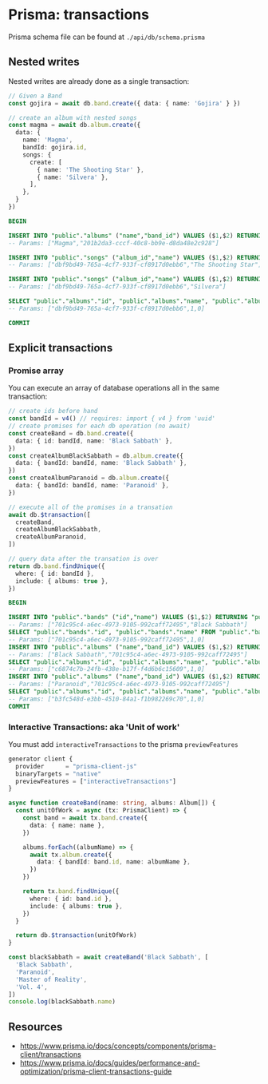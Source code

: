 # Prisma: transactions

Prisma schema file can be found at `./api/db/schema.prisma`

## Nested writes

Nested writes are already done as a single transaction:

```ts
// Given a Band
const gojira = await db.band.create({ data: { name: 'Gojira' } })

// create an album with nested songs
const magma = await db.album.create({
  data: {
    name: 'Magma',
    bandId: gojira.id,
    songs: {
      create: [
        { name: 'The Shooting Star' },
        { name: 'Silvera' },
      ],
    },
  }
})
```

```sql
BEGIN

INSERT INTO "public"."albums" ("name","band_id") VALUES ($1,$2) RETURNING "public"."albums"."id"
-- Params: ["Magma","201b2da3-cccf-40c8-bb9e-d8da48e2c928"]

INSERT INTO "public"."songs" ("album_id","name") VALUES ($1,$2) RETURNING "public"."songs"."id"
-- Params: ["dbf9bd49-765a-4cf7-933f-cf8917d0ebb6","The Shooting Star"]

INSERT INTO "public"."songs" ("album_id","name") VALUES ($1,$2) RETURNING "public"."songs"."id"
-- Params: ["dbf9bd49-765a-4cf7-933f-cf8917d0ebb6","Silvera"]

SELECT "public"."albums"."id", "public"."albums"."name", "public"."albums"."band_id" FROM "public"."albums" WHERE "public"."albums"."id" = $1 LIMIT $2 OFFSET $3
-- Params: ["dbf9bd49-765a-4cf7-933f-cf8917d0ebb6",1,0]

COMMIT
```

## Explicit transactions

### Promise array

You can execute an array of database operations all in the same transaction:

```ts
// create ids before hand
const bandId = v4() // requires: import { v4 } from 'uuid'
// create promises for each db operation (no await)
const createBand = db.band.create({
  data: { id: bandId, name: 'Black Sabbath' },
})
const createAlbumBlackSabbath = db.album.create({
  data: { bandId: bandId, name: 'Black Sabbath' },
})
const createAlbumParanoid = db.album.create({
  data: { bandId: bandId, name: 'Paranoid' },
})

// execute all of the promises in a transation
await db.$transaction([
  createBand,
  createAlbumBlackSabbath,
  createAlbumParanoid,
])

// query data after the transation is over
return db.band.findUnique({
  where: { id: bandId },
  include: { albums: true },
})
```

```sql
BEGIN

INSERT INTO "public"."bands" ("id","name") VALUES ($1,$2) RETURNING "public"."bands"."id"
-- Params: ["701c95c4-a6ec-4973-9105-992caff72495","Black Sabbath"]
SELECT "public"."bands"."id", "public"."bands"."name" FROM "public"."bands" WHERE "public"."bands"."id" = $1 LIMIT $2 OFFSET $3
-- Params: ["701c95c4-a6ec-4973-9105-992caff72495",1,0]
INSERT INTO "public"."albums" ("name","band_id") VALUES ($1,$2) RETURNING "public"."albums"."id"
-- Params: ["Black Sabbath","701c95c4-a6ec-4973-9105-992caff72495"]
SELECT "public"."albums"."id", "public"."albums"."name", "public"."albums"."band_id" FROM "public"."albums" WHERE "public"."albums"."id" = $1 LIMIT $2 OFFSET $3
-- Params: ["c6874c7b-24fb-438e-b17f-f4d6b6c15609",1,0]
INSERT INTO "public"."albums" ("name","band_id") VALUES ($1,$2) RETURNING "public"."albums"."id"
-- Params: ["Paranoid","701c95c4-a6ec-4973-9105-992caff72495"]
SELECT "public"."albums"."id", "public"."albums"."name", "public"."albums"."band_id" FROM "public"."albums" WHERE "public"."albums"."id" = $1 LIMIT $2 OFFSET $3
-- Params: ["b3fc548d-e3bb-4510-84a1-f1b982269c70",1,0]
COMMIT
```

### Interactive Transactions: aka 'Unit of work'

You must add `interactiveTransactions` to the prisma `previewFeatures`

```ts
generator client {
  provider      = "prisma-client-js"
  binaryTargets = "native"
  previewFeatures = ["interactiveTransactions"]
}
```

```ts
async function createBand(name: string, albums: Album[]) {
  const unitOfWork = async (tx: PrismaClient) => {
    const band = await tx.band.create({
      data: { name: name },
    })

    albums.forEach((albumName) => {
      await tx.album.create({
        data: { bandId: band.id, name: albumName },
      })
    })

    return tx.band.findUnique({
      where: { id: band.id },
      include: { albums: true },
    })
  }

  return db.$transaction(unitOfWork)
}

const blackSabbath = await createBand('Black Sabbath', [
  'Black Sabbath',
  'Paranoid',
  'Master of Reality',
  'Vol. 4',
])
console.log(blackSabbath.name)
```

## Resources

- https://www.prisma.io/docs/concepts/components/prisma-client/transactions
- https://www.prisma.io/docs/guides/performance-and-optimization/prisma-client-transactions-guide
